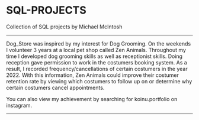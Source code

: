 # SQL-PROJECTS
Collection of SQL projects by Michael McIntosh 
**********************************************
Dog_Store was inspired by my interest for Dog Grooming. On the weekends I volunteer 3 years at a local pet shop called Zen Animals. Throughout my time I developed dog grooming skills as well as receptionist skills. Doing reception gave permission to work in the costumers booking system. As a result, I recorded frequency/cancellations of certain costumers in the year 2022. With this information, Zen Animals could improve their costumer retention rate by viewing which costumers to follow up on or determine why certain costumers cancel appointments.

You can also view my achievement by searching for koinu.portfolio on instagram.
*********************************************
